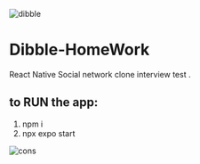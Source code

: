 
![dibble](https://user-images.githubusercontent.com/91061782/207512922-e227da56-85bf-4d46-9975-aaad665c59c8.png)

# Dibble-HomeWork
React Native Social network clone interview test .


to RUN the app:
---------------
1. npm i
2. npx expo start




![cons](https://user-images.githubusercontent.com/91061782/207513531-9d79f71f-4311-4c98-a6aa-01454b10460e.gif)
